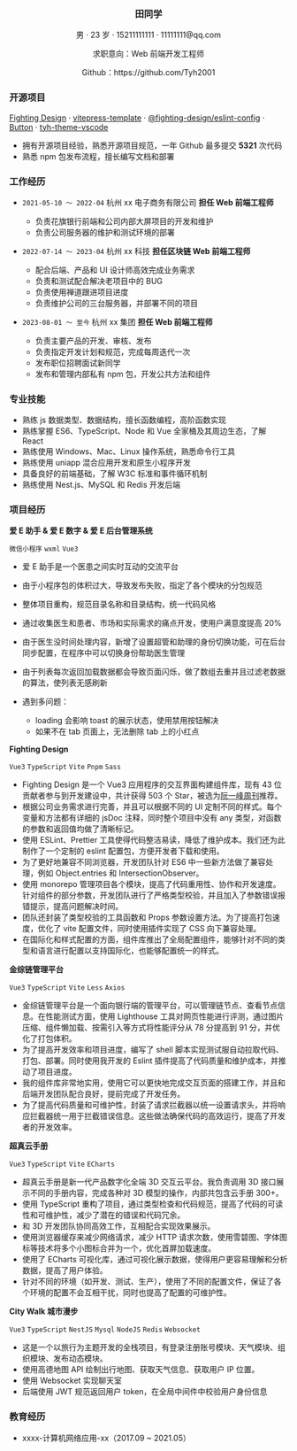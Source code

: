 <h3 align="center">田同学</h3>

<p align="center">男 · 23 岁 · 15211111111 · 11111111@qq.com</p>

<p align="center">求职意向：Web 前端开发工程师</p>

<p align="center">Github：https://github.com/Tyh2001</p>

### 开源项目

[Fighting Design](https://github.com/FightingDesign/fighting-design) · [vitepress-template](https://github.com/Tyh2001/vitepress-template) · [@fighting-design/eslint-config](https://github.com/FightingDesign/fighting-design/tree/master/packages/fighting-eslint-config) · [Button](https://github.com/Tyh2001/Button) · [tyh-theme-vscode](https://github.com/Tyh2001/tyh-theme-vscode)

- 拥有开源项目经验，熟悉开源项目规范，一年 Github 最多提交 **5321** 次代码
- 熟悉 npm 包发布流程，擅长编写文档和部署

### 工作经历

- `2021-05-10 ～ 2022-04` 杭州 xx 电子商务有限公司 **担任 Web 前端工程师**

  - 负责花旗银行前端和公司内部大屏项目的开发和维护
  - 负责公司服务器的维护和测试环境的部署

- `2022-07-14 ～ 2023-04` 杭州 xx 科技 **担任区块链 Web 前端工程师**

  - 配合后端、产品和 UI 设计师高效完成业务需求
  - 负责和测试配合解决老项目中的 BUG
  - 负责使用禅道跟进项目进度
  - 负责维护公司的三台服务器，并部署不同的项目

- `2023-08-01 ～ 至今` 杭州 xx 集团 **担任 Web 前端工程师**

  - 负责主要产品的开发、审核、发布
  - 负责指定开发计划和规范，完成每周迭代一次
  - 发布职位招聘面试新同学
  - 发布和管理内部私有 npm 包，开发公共方法和组件

### 专业技能

- 熟练 js 数据类型、数据结构，擅长函数编程，高阶函数实现
- 熟练掌握 ES6、TypeScript、Node 和 Vue 全家桶及其周边生态，了解 React
- 熟练使用 Windows、Mac、Linux 操作系统，熟悉命令行工具
- 熟练使用 uniapp 混合应用开发和原生小程序开发
- 具备良好的前端基础，了解 W3C 标准和事件循环机制
- 熟练使用 Nest.js、MySQL 和 Redis 开发后端

### 项目经历

**爱 E 助手 & 爱 E 数字 & 爱 E 后台管理系统**

`微信小程序` `wxml` `Vue3`

- 爱 E 助手是一个医患之间实时互动的交流平台
- 由于小程序包的体积过大，导致发布失败，指定了各个模块的分包规范
- 整体项目重构，规范目录名称和目录结构，统一代码风格
- 通过收集医生和患者、市场和实际需求的痛点开发，使用户满意度提高 20%
- 由于医生没时间处理内容，新增了设置超管和助理的身份切换功能，可在后台同步配置，在程序中可以切换身份帮助医生管理
- 由于列表每次返回加载数据都会导致页面闪烁，做了数组去重并且过滤老数据的算法，使列表无感刷新

- 遇到多问题：
  - loading 会影响 toast 的展示状态，使用禁用按钮解决
  - 如果不在 tab 页面上，无法删除 tab 上的小红点

**Fighting Design**

`Vue3` `TypeScript` `Vite` `Pnpm` `Sass`

- Fighting Design 是一个 Vue3 应用程序的交互界面构建组件库，现有 43 位贡献者参与到开发建设中，共计获得 503 个 Star，被选为[阮一峰周刊](https://www.ruanyifeng.com/blog/2022/09/weekly-issue-225.html)推荐。
- 根据公司业务需求进行完善，并且可以根据不同的 UI 定制不同的样式。每个变量和方法都有详细的 jsDoc 注释，同时整个项目中没有 any 类型，对函数的参数和返回值均做了清晰标记。
- 使用 ESLint、Prettier 工具使得代码整洁易读，降低了维护成本。我们还为此制作了一个定制的 eslint 配置包，方便开发者下载和使用。
- 为了更好地兼容不同浏览器，开发团队针对 ES6 中一些新方法做了兼容处理，例如 Object.entries 和 IntersectionObserver。
- 使用 monorepo 管理项目各个模块，提高了代码重用性、协作和开发速度。针对组件的部分参数，开发团队进行了严格类型校验，并且加入了参数错误报错提示，提高问题解决时间。
- 团队还封装了类型校验的工具函数和 Props 参数设置方法。为了提高打包速度，优化了 vite 配置文件，同时使用插件实现了 CSS 向下兼容处理。
- 在国际化和样式配置的方面，组件库推出了全局配置组件，能够针对不同的类型和语言进行配置以支持国际化，也能够配置统一的样式。

**金综链管理平台**

`Vue3` `TypeScript` `Vite` `Less` `Axios`

- 金综链管理平台是一个面向银行端的管理平台，可以管理链节点、查看节点信息。在性能测试方面，使用 Lighthouse 工具对网页性能进行评测，通过图片压缩、组件懒加载、按需引入等方式将性能评分从 78 分提高到 91 分，并优化了打包体积。
- 为了提高开发效率和项目进度，编写了 shell 脚本实现测试服自动拉取代码、打包、部署。同时使用我开发的 Eslint 插件提高了代码质量和维护成本，并推动了项目进度。
- 我的组件库非常地实用，使用它可以更快地完成交互页面的搭建工作，并且和后端开发团队配合良好，提前完成了开发任务。
- 为了提高代码质量和可维护性，封装了请求拦截器以统一设置请求头，并将响应拦截器统一用于拦截错误信息。这些做法确保代码的高效运行，提高了开发者的开发效率。

**超真云手册**

`Vue3` `TypeScript` `Vite` `ECharts`

- 超真云手册是新一代产品数字化全端 3D 交互云平台。我负责调用 3D 接口展示不同的手册内容，完成各种对 3D 模型的操作，内部共包含云手册 300+。
- 使用 TypeScript 重构了项目，通过类型检查和代码规范，提高了代码的可读性和可维护性，减少了潜在的错误和代码冗余。
- 和 3D 开发团队协同高效工作，互相配合实现效果展示。
- 使用浏览器缓存来减少网络请求，减少 HTTP 请求次数，使用雪碧图、字体图标等技术将多个小图标合并为一个，优化首屏加载速度。
- 使用了 ECharts 可视化库，通过可视化展示数据，使得用户更容易理解和分析数据，提高了用户体验。
- 针对不同的环境（如开发、测试、生产），使用了不同的配置文件，保证了各个环境的配置不会互相干扰，同时也提高了配置的可维护性。

**City Walk 城市漫步**

`Vue3` `TypeScript` `NestJS` `Mysql` `NodeJS` `Redis` `Websocket`

- 这是一个以旅行为主题开发的全栈项目，有登录注册账号模块、天气模块、组织模块、发布动态模块。
- 使用高德地图 API 绘制出行地图、获取天气信息、获取用户 IP 位置。
- 使用 Websocket 实现聊天室
- 后端使用 JWT 规范返回用户 token，在全局中间件中校验用户身份信息

### 教育经历

- xxxx-计算机网络应用-xx（2017.09 ~ 2021.05）
